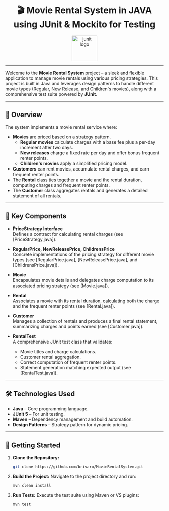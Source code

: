 <div align="center">
<h1>🎬 Movie Rental System in JAVA using JUnit & Mockito for Testing</h1>
<img src="https://cdn.jsdelivr.net/gh/devicons/devicon/icons/junit/junit-original.svg" height="80" alt="junit logo" />
</div>

---

Welcome to the **Movie Rental System** project – a sleek and flexible application to manage movie rentals using various pricing strategies. This project is built in Java and leverages design patterns to handle different movie types (Regular, New Release, and Children's movies), along with a comprehensive test suite powered by **JUnit**.

---

## 🚀 Overview

The system implements a movie rental service where:
- **Movies** are priced based on a strategy pattern.  
  - **Regular movies** calculate charges with a base fee plus a per-day increment after two days.  
  - **New releases** charge a fixed rate per day and offer bonus frequent renter points.  
  - **Children's movies** apply a simplified pricing model.
- **Customers** can rent movies, accumulate rental charges, and earn frequent renter points.
- The **Rental** class ties together a movie and the rental duration, computing charges and frequent renter points.
- The **Customer** class aggregates rentals and generates a detailed statement of all rentals.

---

## 🔧 Key Components

- **PriceStrategy Interface**  
  Defines a contract for calculating rental charges (see [PriceStrategy.java]).

- **RegularPrice, NewReleasePrice, ChildrensPrice**  
  Concrete implementations of the pricing strategy for different movie types (see [RegularPrice.java], [NewReleasePrice.java], and [ChildrensPrice.java]).

- **Movie**  
  Encapsulates movie details and delegates charge computation to its associated pricing strategy (see [Movie.java]).

- **Rental**  
  Associates a movie with its rental duration, calculating both the charge and the frequent renter points (see [Rental.java]).

- **Customer**  
  Manages a collection of rentals and produces a final rental statement, summarizing charges and points earned (see [Customer.java]).

- **RentalTest**  
  A comprehensive JUnit test class that validates:
  - Movie titles and charge calculations.
  - Customer rental aggregation.
  - Correct computation of frequent renter points.
  - Statement generation matching expected output (see [RentalTest.java]).

---

## 🛠️ Technologies Used

- **Java** – Core programming language.
- **JUnit 5** – For unit testing.
- **Maven** – Dependency management and build automation.
- **Design Patterns** – Strategy pattern for dynamic pricing.

---

## 📖 Getting Started

1. **Clone the Repository:**
   ```bash
   git clone https://github.com/brivaro/MovieRentalSystem.git

2. **Build the Project:** Navigate to the project directory and run:
   ```bash
   mvn clean install

3. **Run Tests:** Execute the test suite using Maven or VS plugins:
   ```bash
   mvn test